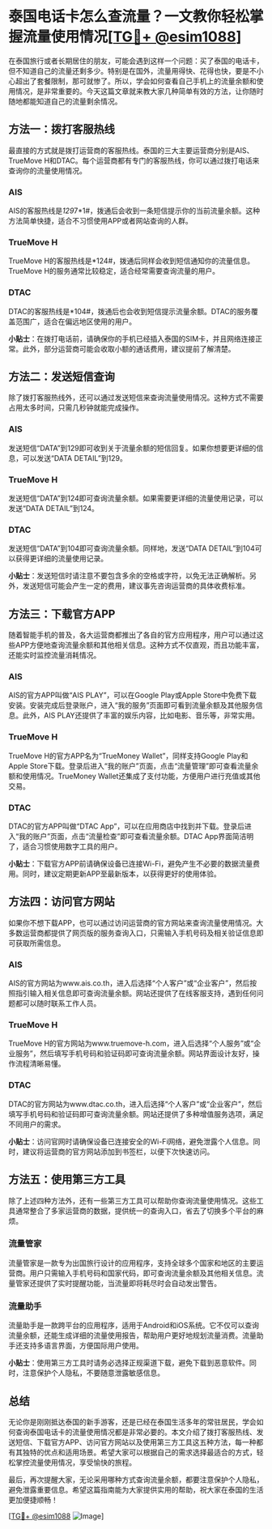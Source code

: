 # 泰国电话卡怎么查流量？一文教你轻松掌握流量使用情况[[TG💪+ @esim1088](https://t.me/s/esim1088)]

在泰国旅行或者长期居住的朋友，可能会遇到这样一个问题：买了泰国的电话卡，但不知道自己的流量还剩多少。特别是在国外，流量用得快、花得也快，要是不小心超出了套餐限制，那可就惨了。所以，学会如何查看自己手机上的流量余额和使用情况，是非常重要的。今天这篇文章就来教大家几种简单有效的方法，让你随时随地都能知道自己的流量剩余情况。

## 方法一：拨打客服热线

最直接的方式就是拨打运营商的客服热线。泰国的三大主要运营商分别是AIS、TrueMove H和DTAC。每个运营商都有专门的客服热线，你可以通过拨打电话来查询你的流量使用情况。

### AIS
AIS的客服热线是*129*7*1#，拨通后会收到一条短信提示你的当前流量余额。这种方法简单快捷，适合不习惯使用APP或者网站查询的人群。

### TrueMove H
TrueMove H的客服热线是*124#，拨通后同样会收到短信通知你的流量信息。TrueMove H的服务通常比较稳定，适合经常需要查询流量的用户。

### DTAC
DTAC的客服热线是*104#，拨通后也会收到短信提示流量余额。DTAC的服务覆盖范围广，适合在偏远地区使用的用户。

**小贴士**：在拨打电话前，请确保你的手机已经插入泰国的SIM卡，并且网络连接正常。此外，部分运营商可能会收取小额的通话费用，建议提前了解清楚。

## 方法二：发送短信查询

除了拨打客服热线外，还可以通过发送短信来查询流量使用情况。这种方式不需要占用太多时间，只需几秒钟就能完成操作。

### AIS
发送短信“DATA”到129即可收到关于流量余额的短信回复。如果你想要更详细的信息，可以发送“DATA DETAIL”到129。

### TrueMove H
发送短信“DATA”到124即可查询流量余额。如果需要更详细的流量使用记录，可以发送“DATA DETAIL”到124。

### DTAC
发送短信“DATA”到104即可查询流量余额。同样地，发送“DATA DETAIL”到104可以获得更详细的流量使用记录。

**小贴士**：发送短信时请注意不要包含多余的空格或字符，以免无法正确解析。另外，发送短信可能会产生一定的费用，建议事先咨询运营商的具体收费标准。

## 方法三：下载官方APP

随着智能手机的普及，各大运营商都推出了各自的官方应用程序，用户可以通过这些APP方便地查询流量余额和其他相关信息。这种方式不仅直观，而且功能丰富，还能实时监控流量消耗情况。

### AIS
AIS的官方APP叫做“AIS PLAY”，可以在Google Play或Apple Store中免费下载安装。安装完成后登录账户，进入“我的服务”页面即可看到流量余额及其他服务信息。此外，AIS PLAY还提供了丰富的娱乐内容，比如电影、音乐等，非常实用。

### TrueMove H
TrueMove H的官方APP名为“TrueMoney Wallet”，同样支持Google Play和Apple Store下载。登录后进入“我的账户”页面，点击“流量管理”即可查看流量余额和使用情况。TrueMoney Wallet还集成了支付功能，方便用户进行充值或其他交易。

### DTAC
DTAC的官方APP叫做“DTAC App”，可以在应用商店中找到并下载。登录后进入“我的账户”页面，点击“流量检查”即可查看流量余额。DTAC App界面简洁明了，适合习惯使用数字工具的用户。

**小贴士**：下载官方APP前请确保设备已连接Wi-Fi，避免产生不必要的数据流量费用。同时，建议定期更新APP至最新版本，以获得更好的使用体验。

## 方法四：访问官方网站

如果你不想下载APP，也可以通过访问运营商的官方网站来查询流量使用情况。大多数运营商都提供了网页版的服务查询入口，只需输入手机号码及相关验证信息即可获取所需信息。

### AIS
AIS的官方网站为www.ais.co.th，进入后选择“个人客户”或“企业客户”，然后按照指引输入相关信息即可查询流量余额。网站还提供了在线客服支持，遇到任何问题都可以随时联系工作人员。

### TrueMove H
TrueMove H的官方网站为www.truemove-h.com，进入后选择“个人服务”或“企业服务”，然后填写手机号码和验证码即可查询流量余额。网站界面设计友好，操作流程清晰易懂。

### DTAC
DTAC的官方网站为www.dtac.co.th，进入后选择“个人客户”或“企业客户”，然后填写手机号码和验证码即可查询流量余额。网站还提供了多种增值服务选项，满足不同用户的需求。

**小贴士**：访问官网时请确保设备已连接安全的Wi-Fi网络，避免泄露个人信息。同时，建议将运营商的官方网站添加到书签栏，以便下次快速访问。

## 方法五：使用第三方工具

除了上述四种方法外，还有一些第三方工具可以帮助你查询流量使用情况。这些工具通常整合了多家运营商的数据，提供统一的查询入口，省去了切换多个平台的麻烦。

### 流量管家
流量管家是一款专为出国旅行设计的应用程序，支持全球多个国家和地区的主要运营商。用户只需输入手机号码和国家代码，即可查询流量余额及其他相关信息。流量管家还提供了实时提醒功能，当流量即将耗尽时会自动发出警告。

### 流量助手
流量助手是一款跨平台的应用程序，适用于Android和iOS系统。它不仅可以查询流量余额，还能生成详细的流量使用报告，帮助用户更好地规划流量消费。流量助手还支持多语言界面，方便国际用户使用。

**小贴士**：使用第三方工具时请务必选择正规渠道下载，避免下载到恶意软件。同时，注意保护个人隐私，不要随意泄露敏感信息。

## 总结

无论你是刚刚抵达泰国的新手游客，还是已经在泰国生活多年的常驻居民，学会如何查询泰国电话卡的流量使用情况都是非常必要的。本文介绍了拨打客服热线、发送短信、下载官方APP、访问官方网站以及使用第三方工具这五种方法，每一种都有其独特的优点和适用场景。希望大家可以根据自己的需求选择最适合的方式，轻松掌控流量使用情况，享受愉快的旅程。

最后，再次提醒大家，无论采用哪种方式查询流量余额，都要注意保护个人隐私，避免泄露重要信息。希望这篇指南能为大家提供实用的帮助，祝大家在泰国的生活更加便捷顺畅！

[[TG💪+ @esim1088](https://t.me/s/esim1088) ![Image](https://i.postimg.cc/4NQfJmqS/Snipaste-2025-05-13-00-14-12.png)]